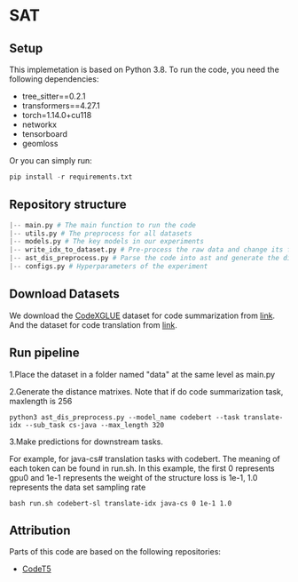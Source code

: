 # SAT

## Setup

This implemetation is based on Python 3.8. To run the code, you need the following dependencies:

- tree_sitter==0.2.1
- transformers==4.27.1
- torch=1.14.0+cu118
- networkx
- tensorboard
- geomloss

Or you can simply run:

```python
pip install -r requirements.txt
```

## Repository structure

```python
|-- main.py # The main function to run the code
|-- utils.py # The preprocess for all datasets
|-- models.py # The key models in our experiments
|-- write_idx_to_dataset.py # Pre-process the raw data and change its format
|-- ast_dis_preprocess.py # Parse the code into ast and generate the distance matrix
|-- configs.py # Hyperparameters of the experiment


```

## Download Datasets

We download the [CodeXGLUE](https://github.com/microsoft/CodeXGLUE) dataset for code summarization from [link](https://github.com/microsoft/CodeXGLUE/blob/main/Code-Text/code-to-text/dataset.zip). And the dataset for code translation from [link](https://github.com/microsoft/CodeXGLUE/tree/main/Code-Code/code-to-code-trans/data).


## Run pipeline


1.Place the dataset in a folder named "data" at the same level as main.py

2.Generate the distance matrixes. Note that if do code summarization task, maxlength is 256
```shell
python3 ast_dis_preprocess.py --model_name codebert --task translate-idx --sub_task cs-java --max_length 320
```

3.Make predictions for downstream tasks.

For example, for java-cs# translation tasks with codebert. The meaning of each token can be found in run.sh. In this example, the first 0 represents gpu0 and 1e-1 represents the weight of the structure loss is 1e-1, 1.0 represents the data set sampling rate
```shell
bash run.sh codebert-sl translate-idx java-cs 0 1e-1 1.0
```


## Attribution

Parts of this code are based on the following repositories:

- [CodeT5](https://github.com/salesforce/CodeT5)

